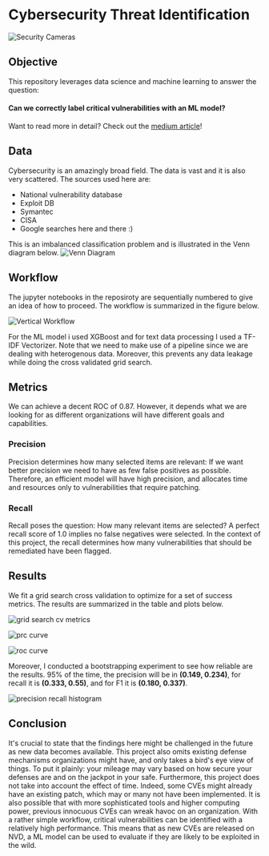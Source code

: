 # Cybersecurity Threat Identification

![Security Cameras](https://github.com/NadimKawwa/Cyber_Threat_Identification/blob/main/plots/banner_image.jpeg)

## Objective
This repository leverages data science and machine learning to answer the question:
#### Can we correctly label critical vulnerabilities  with an ML model?

Want to read more in detail? Check out the [medium article](https://towardsdatascience.com/cyber-security-threat-identification-2affad0989c?source=friends_link&sk=f1cfe9b9e765658f091569cd276753aa)!

## Data

Cybersecurity is an amazingly broad field. The data is vast and it is also very scattered. 
The sources used here are:
- National vulnerability database
- Exploit DB
- Symantec
- CISA
- Google searches here and there :) 

This is an imbalanced classification problem and is illustrated in the Venn diagram below.
![Venn Diagram](https://github.com/NadimKawwa/Cyber_Threat_Identification/blob/main/plots/venn_diagram.png)

## Workflow 
The jupyter notebooks in the reposiroty are sequentially numbered to give an idea of how to proceed. The workflow is summarized in the figure below.

![Vertical Workflow](https://github.com/NadimKawwa/Cyber_Threat_Identification/blob/main/plots/flow_vertical.png)

For the ML model i used XGBoost and for text data processing I used a TF-IDF Vectorizer. Note that we need to make use of a pipeline since we are dealing with heterogenous data. Moreover, this prevents any data leakage while doing the cross validated grid search.

## Metrics

We can achieve a decent ROC of 0.87. However, it depends what we are looking for as different organizations will have different goals and capabilities.

### Precision
Precision determines how many selected items are relevant:
If we want better precision we need to have as few false positives as possible. Therefore, an efficient model will have high precision, and allocates time and resources only to vulnerabilities that require patching.

### Recall
Recall poses the question: How many relevant items are selected? A perfect recall score of 1.0 implies no false negatives were selected. In the context of this project, the recall determines how many vulnerabilities that should be remediated have been flagged.

## Results

We fit a grid search cross validation to optimize for a set of success metrics. The results are summarized in the table and plots below.

![grid search cv metrics](https://github.com/NadimKawwa/Cyber_Threat_Identification/blob/main/plots/metric_comparison.JPG)

![prc curve](https://github.com/NadimKawwa/Cyber_Threat_Identification/blob/main/plots/PRC_All_Metrics.png)

![roc curve](https://github.com/NadimKawwa/Cyber_Threat_Identification/blob/main/plots/ROC_All_Metrics.png)


Moreover, I conducted a bootstrapping experiment to see how reliable are the results. 
95% of the time, the precision will be in **(0.149, 0.234)**, for recall it is **(0.333, 0.55)**, and for F1 it is **(0.180, 0.337)**. 

![precision recall histogram](https://github.com/NadimKawwa/Cyber_Threat_Identification/blob/plot_update/plots/precision_recall_hist.png)

## Conclusion

It's crucial to state that the findings here might be challenged in the future as new data becomes available. This project also omits existing defense mechanisms organizations might have, and only takes a bird's eye view of things. To put it plainly: your mileage may vary based on how secure your defenses are and on the jackpot in your safe.
Furthermore, this project does not take into account the effect of time. Indeed, some CVEs might already have an existing patch, which may or many not have been implemented. It is also possible that with more sophisticated tools and higher computing power, previous innocuous CVEs can wreak havoc on an organization.
With a rather simple workflow, critical vulnerabilities can be identified with a relatively high performance. This means that as new CVEs are released on NVD, a ML model can be used to evaluate if they are likely to be exploited in the wild.
